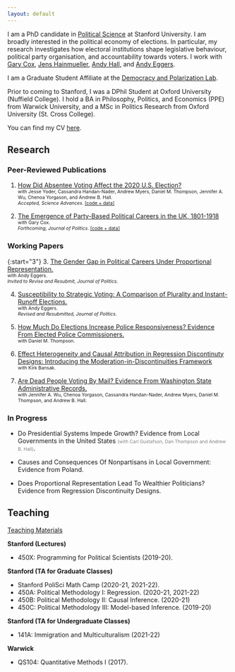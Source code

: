 ```yaml
---
layout: default
---
```


I am a PhD candidate in [Political Science](https://politicalscience.stanford.edu/academics/graduate-program) at Stanford University. I am broadly interested in the political economy of elections. In particular, my research investigates how electoral institutions shape legislative behaviour, political party organisation, and accountability towards voters. I work with [Gary Cox](https://gwcox.sites.stanford.edu/), [Jens Hainmueller](https://web.stanford.edu/~jhain/), [Andy Hall](andrewbenjaminhall.com), and [Andy Eggers](http://andy.egge.rs).

I am a Graduate Student Affiliate at the [Democracy and Polarization Lab](https://stanforddpl.org/).

Prior to coming to Stanford, I was a DPhil Student at Oxford University (Nuffield College). I hold a BA in Philosophy, Politics, and Economics (PPE) from Warwick University, and a MSc in Politics Research from Oxford University (St. Cross College).

You can find my CV [here](./files/CV.pdf).

## Research

### Peer-Reviewed Publications

1. [How Did Absentee Voting Affect the 2020 U.S. Election?](https://www.science.org/doi/10.1126/sciadv.abk1755) <br/>
    <span style="font-size:10.5px"> with Jesse Yoder, Cassandra Handan-Nader, Andrew Myers, Daniel M. Thompson, Jennifer A. Wu, Chenoa Yorgason, and Andrew B. Hall. <br />
    *Accepted, Science Advances*. [[code + data]](https://dataverse.harvard.edu/dataset.xhtml?persistentId=doi:10.7910/DVN/YG4R14) </span>

2. [The Emergence of Party-Based Political Careers in the UK, 1801-1918](https://tobiasnowacki.github.io/files/careers.pdf)  <br />
    <span style="font-size:10.5px"> with Gary Cox. <br />
    *Forthcoming, Journal of Politics*. [[code + data]](https://github.com/tobiasnowacki/uk-careers)</span>


### Working Papers

{:start="3"}
3. [The Gender Gap in Political Careers Under Proportional Representation.](https://tobiasnowacki.github.io/files/pr_gendergap_jmp.pdf) <br/>
    <span style="font-size:10.5px"> with Andy Eggers. <br />
    *Invited to Revise and Resubmit, Journal of Politics*. </span>

4. [Susceptibility to Strategic Voting: A Comparison of Plurality and Instant-Runoff Elections.](https://tobiasnowacki.github.io/files/strategicvoting.pdf) <br/>
    <span style="font-size:10.5px"> with Andy Eggers. <br />
    *Revised and Resubmitted, Journal of Politics*. </span>

5. [How Much Do Elections Increase Police Responsiveness? Evidence From Elected Police Commissioners.](https://tobiasnowacki.com/files/commissioners.pdf) <br/>
    <span style="font-size:10.5px"> with Daniel M. Thompson. <br /> </span>

6. [Effect Heterogeneity and Causal Attribution in Regression Discontinuty Designs: Introducing the Moderation-in-Discontinuities Framework](https://tobiasnowacki.github.io/files/rdd_diff.pdf) <br />
    <span style="font-size:10.5px"> with Kirk Bansak. <br /> </span>

6. [Are Dead People Voting By Mail? Evidence From Washington State Administrative Records.](https://tobiasnowacki.github.io/files/dead_voting.pdf) <br/>
    <span style="font-size:10.5px"> with Jennifer A. Wu, Chenoa Yorgason, Cassandra Handan-Nader, Andrew Myers, Daniel M. Thompson, and Andrew B. Hall. </span>


### In Progress

* Do Presidential Systems Impede Growth? Evidence from Local Governments in the United States <span style="color:grey; font-size :10.5px">(with Carl Gustafson, Dan Thompson and Andrew B. Hall)</span>.

* Causes and Consequences Of Nonpartisans in Local Government: Evidence from Poland.

* Does Proportional Representation Lead To Wealthier Politicians? Evidence from Regression Discontinuity Designs.

## Teaching

[Teaching Materials](another-page.md)

**Stanford (Lectures)**

* 450X: Programming for Political Scientists (2019-20).

**Stanford (TA for Graduate Classes)**

* Stanford PoliSci Math Camp (2020-21, 2021-22).
* 450A: Political Methodology I: Regression. (2020-21, 2021-22)
* 450B: Political Methodology II: Causal Inference. (2020-21)
* 450C: Political Methodology III: Model-based Inference. (2019-20)

**Stanford (TA for Undergraduate Classes)**

* 141A: Immigration and Multiculturalism (2021-22)

**Warwick**

* QS104: Quantitative Methods I (2017).
